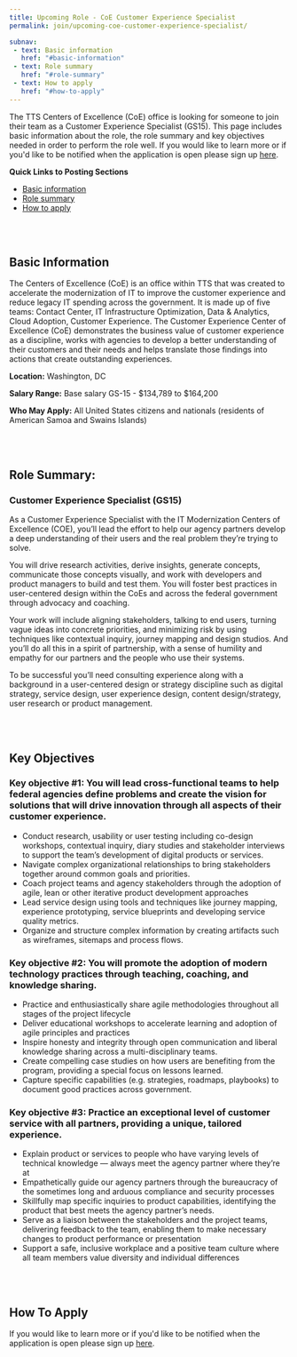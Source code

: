 ```yaml
---
title: Upcoming Role - CoE Customer Experience Specialist
permalink: join/upcoming-coe-customer-experience-specialist/

subnav:
 - text: Basic information
   href: "#basic-information"
 - text: Role summary
   href: "#role-summary"
 - text: How to apply
   href: "#how-to-apply"
---
```


The TTS Centers of Excellence (CoE) office is looking for someone to join their team as a Customer Experience Specialist
(GS15). This page includes basic information about the role, the role summary and key objectives needed in order to perform the role well.  If you would like to learn more or if you'd like to be notified when the application is open please sign up [here](https://docs.google.com/forms/d/e/1FAIpQLSc-kk1DgbeSwbZP0ScvrTNuxH4V90FB9WHc8FVU-08KVPP-LQ/viewform?usp=sf_link).

**Quick Links to Posting Sections**
- [Basic information]({{site.baseurl}}/join/upcoming-coe-customer-experience-specialist/#basic-information)
- [Role summary]({{site.baseurl}}/join/upcoming-coe-customer-experience-specialist/#role-summary)
- [How to apply]({{site.baseurl}}/join/upcoming-coe-customer-experience-specialist/#how-to-apply)


<div class="paragraph"><p><br>
<br></p></div>


## Basic Information

The Centers of Excellence (CoE) is an office within TTS that was created to accelerate the modernization of IT to improve
the customer experience and reduce legacy IT spending across the government. It is made up of five teams: Contact Center, IT
Infrastructure Optimization, Data & Analytics, Cloud Adoption, Customer Experience. The Customer Experience Center of Excellence (CoE) demonstrates the business value of customer experience as a discipline, works with agencies to develop a better understanding of their customers and their needs and helps translate those findings into actions that create outstanding experiences.

**Location:**
Washington, DC

**Salary Range:**
Base salary GS-15 - $134,789 to $164,200

**Who May Apply:**
All United States citizens and nationals (residents of American Samoa and Swains Islands)

<div class="paragraph"><p><br>
<br></p></div>


## Role Summary:

### Customer Experience Specialist (GS15)

As a Customer Experience Specialist with the IT Modernization Centers of Excellence (COE), you’ll lead the effort to help our agency partners develop a deep understanding of their users and the real problem they’re trying to solve.

You will drive research activities, derive insights, generate concepts, communicate those concepts visually, and work with developers and product managers to build and test them. You will foster best practices in user-centered design within the CoEs and across the federal government through advocacy and coaching.

Your work will include aligning stakeholders, talking to end users, turning vague ideas into concrete priorities, and minimizing risk by using techniques like contextual inquiry, journey mapping and design studios. And you’ll do all this in a spirit of partnership, with a sense of humility and empathy for our partners and the people who use their systems.

To be successful you’ll need consulting experience along with a background in a user-centered design or strategy discipline such as digital strategy, service design, user experience design, content design/strategy, user research or product management.



<div class="paragraph"><p><br>
<br></p></div>

## Key Objectives

### Key objective #1: You will lead cross-functional teams to help federal agencies define problems and create the vision for solutions that will drive innovation through all aspects of their customer experience.

- Conduct research, usability or user testing including co-design workshops, contextual inquiry, diary studies and stakeholder interviews to support the team’s development of digital products or services.
- Navigate complex organizational relationships to bring stakeholders together around common goals and priorities.
- Coach project teams and agency stakeholders through the adoption of agile, lean or other iterative product development approaches
- Lead service design using tools and techniques like journey mapping, experience prototyping, service blueprints and developing service quality metrics.
- Organize and structure complex information by creating artifacts such as wireframes, sitemaps and process flows.



### Key objective #2: You will promote the adoption of modern technology practices through teaching, coaching, and knowledge sharing.

- Practice and enthusiastically share agile methodologies throughout all stages of the project lifecycle
- Deliver educational workshops to accelerate learning and adoption of agile principles and practices
- Inspire honesty and integrity through open communication and liberal knowledge sharing across a multi-disciplinary teams.
- Create compelling case studies on how users are benefiting from the program, providing a special focus on lessons learned.
- Capture specific capabilities (e.g. strategies, roadmaps, playbooks) to document good practices across government.


### Key objective #3: Practice an exceptional level of customer service with all partners, providing a unique, tailored experience.

- Explain product or services to people who have varying levels of technical knowledge — always meet the agency partner where they’re at
- Empathetically guide our agency partners through the bureaucracy of the sometimes long and arduous compliance and security processes
- Skillfully map specific inquiries to product capabilities, identifying the product that best meets the agency partner’s needs.
- Serve as a liaison between the stakeholders and the project teams, delivering feedback to the team, enabling them to make necessary changes to product performance or presentation
- Support a safe, inclusive workplace and a positive team culture where all team members value diversity and individual differences
<div class="paragraph"><p><br>
<br></p></div>


## How To Apply

If you would like to learn more or if you'd like to be notified when the application is open please sign up [here](https://docs.google.com/forms/d/e/1FAIpQLSc-kk1DgbeSwbZP0ScvrTNuxH4V90FB9WHc8FVU-08KVPP-LQ/viewform?usp=sf_link).
